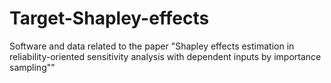 # Target-Shapley-effects
Software and data related to the paper "Shapley effects estimation in reliability-oriented sensitivity analysis with dependent inputs by importance sampling""
